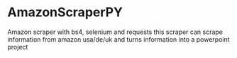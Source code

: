 # AmazonScraperPY
Amazon scraper with bs4, selenium and requests
this scraper can scrape information from amazon usa/de/uk and turns information into a powerpoint project
